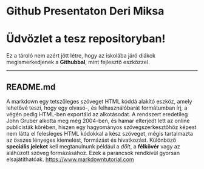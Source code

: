 # Github Presentaton Deri Miksa

Üdvözlet  a tesz repositoryban!
===================


Ez a tároló nem azért jött létre, hogy az iskolába járó diákok megismerkedjenek a **Githubbal**, mint fejlesztő eszközzel.



----------


README.md
-------------
A markdown egy tetszőleges szöveget HTML kóddá alakító eszköz, amely lehetővé teszi, hogy egy olvasó-, és felhasználóbarát formátumban írj, a végén pedig HTML-ben exportáld az alkotásodat. A rendszert eredetileg John Gruber alkotta meg még 2004-ben, és hamar elterjedt lett az online publicisták körében, hiszen egy hagyományos szövegszerkesztőhöz képest nem látta el felesleges HTML kódokkal a kész szöveget, mégis tartalmazta az összes lényeges kiemelést, formázást és hivatkozást. Különböző **speciális jeleket** kell megtanulnunk például a _dőlt_, a **félkövér** vagy az aláhúzott szöveg formázásához. 
Ezek a parancsok rendkívül gyorsan elsajátíthatóak.
https://www.markdowntutorial.com
